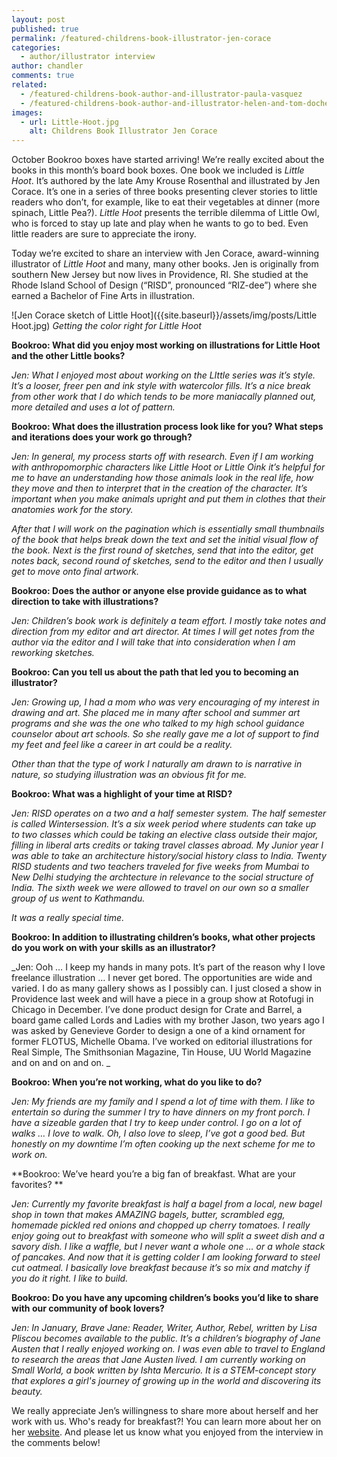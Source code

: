 ```yaml
---
layout: post
published: true
permalink: /featured-childrens-book-illustrator-jen-corace
categories:
  - author/illustrator interview
author: chandler
comments: true
related:
  - /featured-childrens-book-author-and-illustrator-paula-vasquez
  - /featured-childrens-book-author-and-illustrator-helen-and-tom-docherty
images:
  - url: Little-Hoot.jpg
    alt: Childrens Book Illustrator Jen Corace
---
```

October Bookroo boxes have started arriving! We’re really excited about the books in this month’s board book boxes. One book we included is _Little Hoot_. It’s authored by the late Amy Krouse Rosenthal and illustrated by Jen Corace. It’s one in a series of three books presenting clever stories to little readers who don’t, for example, like to eat their vegetables at dinner (more spinach, Little Pea?). _Little Hoot_ presents the terrible dilemma of Little Owl, who is forced to stay up late and play when he wants to go to bed. Even little readers are sure to appreciate the irony.

Today we’re excited to share an interview with Jen Corace, award-winning illustrator of _Little Hoot_ and many, many other books. Jen is originally from southern New Jersey but now lives in Providence, RI. She studied at the Rhode Island School of Design (“RISD”, pronounced “RIZ-dee”) where she earned a Bachelor of Fine Arts in illustration.

![Jen Corace sketch of Little Hoot]({{site.baseurl}}/assets/img/posts/Little Hoot.jpg)
_Getting the color right for Little Hoot_

**Bookroo: What did you enjoy most working on illustrations for Little Hoot and the other Little books?**

_Jen:  What I enjoyed most about working on the LIttle series was it’s style.  It’s a looser, freer pen and ink style with watercolor fills.  It’s a nice break from other work that I do which tends to be more maniacally planned out, more detailed and uses a lot of pattern._

**Bookroo: What does the illustration process look like for you? What steps and iterations does your work go through?**  

_Jen: In general, my process starts off with research.  Even if I am working with anthropomorphic characters like Little Hoot or Little Oink it’s helpful for me to have an understanding how those animals look in the real life, how they move and then to interpret that in the creation of the character.  It’s important when you make animals upright and put them in clothes that their anatomies work for the story._  

_After that I will work on the pagination which is essentially small thumbnails of the book that helps break down the text and set the initial visual flow of the book.  Next is the first round of sketches, send that into the editor, get notes back, second round of sketches, send to the editor and then I usually get to move onto final artwork._

**Bookroo: Does the author or anyone else provide guidance as to what direction to take with illustrations?**

_Jen: Children’s book work is definitely a team effort.  I mostly take notes and direction from my editor and art director.  At times I will get notes from the author via the editor and I will take that into consideration when I am reworking sketches._

**Bookroo: Can you tell us about the path that led you to becoming an illustrator?**

_Jen: Growing up, I had a mom who was very encouraging of my interest in drawing and art.  She placed me in many after school and summer art programs and she was the one who talked to my high school guidance counselor about art schools.  So she really gave me a lot of support to find my feet and feel like a career in art could be a reality._  

_Other than that the type of work I naturally am drawn to is narrative in nature, so studying illustration was an obvious fit for me._

**Bookroo: What was a highlight of your time at RISD?**

_Jen: RISD operates on a two and a half semester system.  The half semester is called Wintersession.  It’s a six week period where students can take up to two classes which could be taking an elective class outside their major, filling in liberal arts credits or taking travel classes abroad.  My Junior year I was able to take an architecture history/social history class to India.  Twenty RISD students and two teachers traveled for five weeks from Mumbai to New Delhi studying the archtecture in relevance to the social structure of India.  The sixth week we were allowed to travel on our own so a smaller group of us went to Kathmandu._

_It was a really special time._


**Bookroo: In addition to illustrating children’s books, what other projects do you work on with your skills as an illustrator?**

_Jen: Ooh … I keep my hands in many pots.  It’s part of the reason why I love freelance illustration … I never get bored.  The opportunities are wide and varied.  I do as many gallery shows as I possibly can.  I just closed a show in Providence last week and will have a piece in a group show at Rotofugi in Chicago in December.  I’ve done product design for Crate and Barrel, a board game called Lords and Ladies with my brother Jason, two years ago I was asked by Genevieve Gorder  to design a one of a kind ornament for former FLOTUS, Michelle Obama.  I’ve worked on editorial illustrations for Real Simple, The Smithsonian Magazine, Tin House, UU World Magazine and on and on and on. _ 

**Bookroo: When you’re not working, what do you like to do?**

_Jen: My friends are my family and I spend a lot of time with them.  I like to entertain so during the summer I try to have dinners on my front porch.  I have a sizeable garden that I try to keep under control.  I go on a lot of walks … I love to walk.  Oh, I also love to sleep, I’ve got a good bed.  But honestly on my downtime I’m often cooking up the next scheme for me to work on._

**Bookroo: We’ve heard you’re a big fan of breakfast. What are your favorites? **

_Jen: Currently my favorite breakfast is half a bagel from a local, new bagel shop in town that makes AMAZING bagels, butter, scrambled egg, homemade pickled red onions and chopped up cherry tomatoes.  I really enjoy going out to breakfast with someone who will split a sweet dish and a savory dish.  I like a waffle, but I never want a whole one … or a whole stack of pancakes.  And now that it is getting colder I am looking forward to steel cut oatmeal.  I basically love breakfast because it’s so mix and matchy if you do it right.  I like to build._

**Bookroo: Do you have any upcoming children’s books you’d like to share with our community of book lovers?**

_Jen: In January, Brave Jane: Reader, Writer, Author, Rebel, written by Lisa Pliscou becomes available to the public.  It’s a children’s biography of Jane Austen that I really enjoyed working on.  I was even able to travel to England to research the areas that Jane Austen lived.  I am currently working on Small World, a book written by Ishta Mercurio.  It is a STEM-concept story that explores a girl's journey of growing up in the world and discovering its beauty._
 
We really appreciate Jen’s willingness to share more about herself and her work with us. Who's ready for breakfast?! You can learn more about her on her [website](http://jencorace.com/?page_id=64). And please let us know what you enjoyed from the interview in the comments below!
